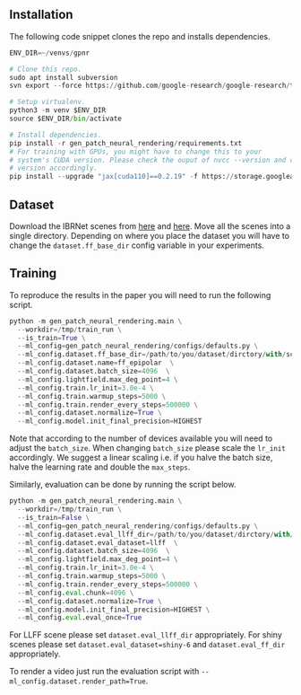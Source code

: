 
## Installation
The following code snippet clones the repo and installs dependencies.

```python
ENV_DIR=~/venvs/gpnr

# Clone this repo.
sudo apt install subversion
svn export --force https://github.com/google-research/google-research/trunk/gen_patch_neural_rendering

# Setup virtualenv.
python3 -m venv $ENV_DIR
source $ENV_DIR/bin/activate

# Install dependencies.
pip install -r gen_patch_neural_rendering/requirements.txt
# For training with GPUs, you might have to change this to your
# system's CUDA version. Please check the ouput of nvcc --version and change the
# version accordingly.
pip install --upgrade "jax[cuda110]==0.2.19" -f https://storage.googleapis.com/jax-releases/jax_releases.html
```

## Dataset

Download the IBRNet scenes from [here](https://drive.google.com/file/d/1rkzl3ecL3H0Xxf5WTyc2Swv30RIyr1R_/view) and [here](https://drive.google.com/file/d/1Uxw0neyiIn3Ve8mpRsO6A06KfbqNrWuq/view).
Move all the scenes into a single directory.
Depending on where you place the dataset you will have to change the `dataset.ff_base_dir` config variable in your experiments.

## Training
To reproduce the results in the paper you will need to run the following script.
```python
python -m gen_patch_neural_rendering.main \
  --workdir=/tmp/train_run \
  --is_train=True \
  --ml_config=gen_patch_neural_rendering/configs/defaults.py \
  --ml_config.dataset.ff_base_dir=/path/to/you/dataset/dirctory/with/scenes \
  --ml_config.dataset.name=ff_epipolar  \
  --ml_config.dataset.batch_size=4096  \
  --ml_config.lightfield.max_deg_point=4 \
  --ml_config.train.lr_init=3.0e-4 \
  --ml_config.train.warmup_steps=5000 \
  --ml_config.train.render_every_steps=500000 \
  --ml_config.dataset.normalize=True \
  --ml_config.model.init_final_precision=HIGHEST
```
Note that according to the number of devices available you will need to adjust
the `batch_size`. When changing `batch_size` please scale the `lr_init`
accordingly. We suggest a linear scaling i.e. if you halve the batch size, halve
the learning rate and double the `max_steps`.

Similarly, evaluation can be done by running the script below.
```python
python -m gen_patch_neural_rendering.main \
  --workdir=/tmp/train_run \
  --is_train=False \
  --ml_config=gen_patch_neural_rendering/configs/defaults.py \
  --ml_config.dataset.eval_llff_dir=/path/to/you/dataset/dirctory/with/scenes \
  --ml_config.dataset.eval_dataset=llff  \
  --ml_config.dataset.batch_size=4096  \
  --ml_config.lightfield.max_deg_point=4 \
  --ml_config.train.lr_init=3.0e-4 \
  --ml_config.train.warmup_steps=5000 \
  --ml_config.train.render_every_steps=500000 \
  --ml_config.eval.chunk=4096 \
  --ml_config.dataset.normalize=True \
  --ml_config.model.init_final_precision=HIGHEST \
  --ml_config.eval.eval_once=True
```

For LLFF scene please set `dataset.eval_llff_dir` appropriately.
For shiny scenes please set `dataset.eval_dataset=shiny-6` and `dataset.eval_ff_dir` appropriately.

To render a video just run the evaluation script with
`--ml_config.dataset.render_path=True`.
